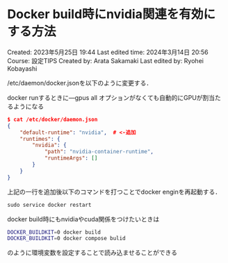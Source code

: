 # Docker build時にnvidia関連を有効にする方法

Created: 2023年5月25日 19:44
Last edited time: 2024年3月14日 20:56
Course: 設定TIPS
Created by: Arata Sakamaki
Last edited by: Ryohei Kobayashi

/etc/daemon/docker.jsonを以下のように変更する．

docker runするときに—gpus all オプションがなくても自動的にGPUが割当たるようになる

```json
$ cat /etc/docker/daemon.json 
{
    "default-runtime": "nvidia",  # <-追加
    "runtimes": {
        "nvidia": {
            "path": "nvidia-container-runtime",
            "runtimeArgs": []
        }
    }
}
```

上記の一行を追加後以下のコマンドを打つことでdocker enginを再起動する．

```jsx
sudo service docker restart
```

docker build時にもnvidiaやcuda関係をつけたいときは

```bash
DOCKER_BUILDKIT=0 docker build 
DOCKER_BUILDKIT=0 docker compose bulid
```

のように環境変数を設定することで読み込ませることができる
